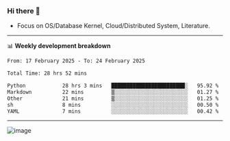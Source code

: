 ### Hi there 👋
<!-- * Daily Meditation via Leetcode/Competitive-Programming. -->
* Focus on OS/Database Kernel, Cloud/Distributed System, Literature.

-------

📊 **Weekly development breakdown**
<!--START_SECTION:waka-->

```txt
From: 17 February 2025 - To: 24 February 2025

Total Time: 28 hrs 52 mins

Python            28 hrs 3 mins   ████████████████████████░   95.92 %
Markdown          22 mins         ▒░░░░░░░░░░░░░░░░░░░░░░░░   01.27 %
Other             21 mins         ▒░░░░░░░░░░░░░░░░░░░░░░░░   01.25 %
sh                8 mins          ░░░░░░░░░░░░░░░░░░░░░░░░░   00.50 %
YAML              7 mins          ░░░░░░░░░░░░░░░░░░░░░░░░░   00.42 %
```

<!--END_SECTION:waka-->

-------

<!-- [![Leetcode Stats](https://leetcard.jacoblin.cool/hzhang413?font=Fira+Mono)](https://leetcode.com/fxrc) -->
![image](./cyberpunk-ghost-in-the-shell.gif)
<!--![image](./gis-archive.png)-->

